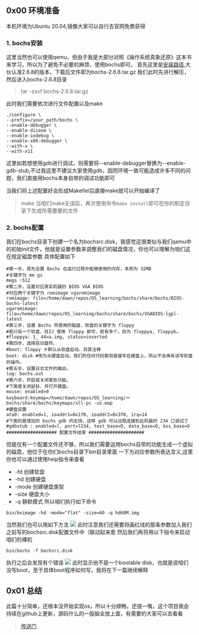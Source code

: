 ## 0x00 环境准备
本机环境为Ubuntu 20.04,镜像大家可以自行去官网免费获得
### 1. bochs安装
这里当然也可以使用qemu，但由于我是大部分对照《操作系统真象还原》这本书来学习，所以为了避免不必要的麻烦，使用bochs即可。
首先这里是[安装路径](https://sourceforge.net/projects/bochs/),大伙认准2.6.8的版本，下载后文件即为bochs-2.6.8.tar.gz
我们此时先进行解压，然后进入bochs-2.6.8目录
> tar -zxvf bochs-2.6.8.tar.gz
   
此时我们需要依次进行文件配置以及make
```
./configure \
--prefix=/your_path/bochs \
--enable-debugger \
--enable-disasm \
--enable-iodebug \
--enable-x86-debugger \
--with-x \
--with-x11
```
这里如若想使用gdb进行调试，则需要将--enable-debugger替换为--enable-gdb-stub,不过我这里不建议大家使用gdb，因而环境一致可能造成许多不同的问题，我们直接用bochs本身自带的调试功能即可

当我们将上述配置好会形成Makefiel后直接make就可以开始编译了
> make
当咱们make无误后，再次使用命令`make install`即可在你的制定目录下生成所需要要的文件

### 2. bochs配置
我们在bochs目录下创建一个名为bochsrc.disk，我感觉这很类似与我们qemu中的初始init文件，他就是设置参数来调整我们的磁盘情况，你也可以理解为咱们这在规定磁盘参数
具体配置如下
```
#第一步，首先设置 Bochs 在运行过程中能够使用的内存，本例为 32MB
#关键字为 me gs
megs :512
#第二步，设置对应真实机器的 BIOS VGA BIOS
#对应两个关键字为 romimage vgaromimage
romimage: file=/home/dawn/repos/OS_learning/bochs/share/bochs/BIOS-bochs-latest
vgaromimage: file=/home/dawn/repos/OS_learning/bochs/share/bochs/VGABIOS-lgpl-latest
#第三步，设置 Bochs 所使用的磁盘，软盘的关键字为 floppy
#若只有一个软盘，目IJ 使用 floppy 即可，若有多个，则为 floppya, floppyb… #floppya: 1_ 44=a.img, status=inserted
#第四步，选择启动盘符。
#boot: floppy ＃默认从软盘启动，将其注释
boot: disk #改为从硬盘启动。我们的任何代码都将直接写在硬盘上，所以不会再有读写软盘的操作。
#第五步，设置日志文件的输出。
log: bochs.out
#第六步，开启或关闭某些功能。
#下面是关闭鼠标，并打开键盘。
mouse: enabled=0
keyboard:keymap=/home/dawn/repos/OS_learning/＝bochs/share/bochs/keymaps/xll-pc -us.map
#硬盘设置
ata0: enabled=1, ioaddr1=Ox1f0, ioaddr2=0x3f0, irq=14
#下面的是增加的 bochs gdb 的支持，这样 gdb 可以远程连接到此机器的 234 口调试了
#gdbstub : enabled=l, port=l234, text_base=O, data_base=O, bss_base=O
################### 配置文件结束 #####################
```
但是仅有一个配置文件还不够，所以我们需要运用bochs自带的功能生成一个虚拟的磁盘，他位于在你们bochs目录下bin目录里面
一下为对应参数所表达含义,这里你也可以通过使用help指令来查看
+ -fd   创建软盘
+ -hd   创建硬盘
+ -mode 创建硬盘类型
+ -size 硬盘大小
+ -q    静默模式
所以咱们执行如下命令
```
bin/bximage -hd -mode="flat" -size=60 -q hd60M.img
```
当然我们也可以用如下方法
![](http://imgsrc.baidu.com/forum/pic/item/aa18972bd40735fac04d0c7ddb510fb30e2408b0.jpg)
此时注意我们还需要将画红线的那条参数加入我们之前写的bochsrc.disk配置文件中（联动起来惹
然后我们再将用以下指令来启动咱们的裸机
```
bin/bochs -f bochsrc.disk
```
执行之后会发现有个错误
![](http://imgsrc.baidu.com/forum/pic/item/d62a6059252dd42abeb8436f463b5bb5c8eab845.jpg)
此时显示他不是一个bootable disk，也就是说咱们没写boot，至于具体boot程序如何写，我将在下一篇继续解释

## 0x01 总结
此篇十分简单，还根本没开始实现os，所以十分顺畅，还提一嘴，这个项目我会持续在github上更新，源码什么的一股脑全放上面，有需要的大家可以去看看
> [传送门](https://github.com/PeiandHao/Simple_OS_For_Studing)
